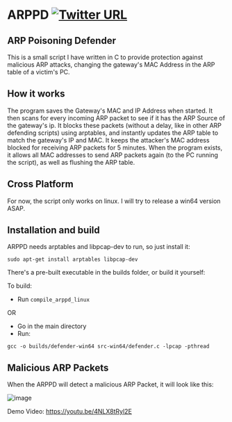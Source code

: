 # ARPPD [![Twitter URL](https://img.shields.io/twitter/url/http/shields.io.svg?style=social)](https://twitter.com/intent/tweet?text=Get%20protected%20against%20MITM%20attacks%20with%20this%20Github%20Project&url=https://github.com/Prodicode/ARPPD&hashtags=netsec,mitm,security,github)
## ARP Poisoning Defender

This is a small script I have written in C to provide protection against malicious ARP attacks, changing the gateway's MAC Address in the ARP table of a victim's PC.

## How it works

The program saves the Gateway's MAC and IP Address when started. It then scans for every incoming ARP packet to see if it has the ARP Source of the gateway's ip. It blocks these packets (without a delay, like in other ARP defending scripts) using arptables, and instantly updates the ARP table to match the gateway's IP and MAC. It keeps the attacker's MAC address blocked for receiving ARP packets for 5 minutes. When the program exists, it allows all MAC addresses to send ARP packets again (to the PC running the script), as well as flushing the ARP table.

## Cross Platform
For now, the script only works on linux. I will try to release a win64 version ASAP.

## Installation and build
ARPPD needs arptables and libpcap-dev to run, so just install it:
```
sudo apt-get install arptables libpcap-dev
```

There's a pre-built executable in the builds folder, or build it yourself:

To build:
* Run `compile_arppd_linux`

OR

* Go in the main directory
* Run:
```
gcc -o builds/defender-win64 src-win64/defender.c -lpcap -pthread
```

## Malicious ARP Packets
When the ARPPD will detect a malicious ARP Packet, it will look like this:

![image](https://i.imgur.com/OiRGz9E.png)

Demo Video: https://youtu.be/4NLX8tRyl2E
